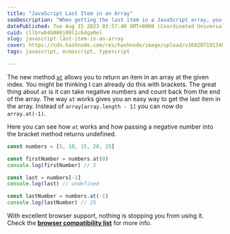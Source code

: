 ```yaml
---
title: "JavaScript Last Item in an Array"
seoDescription: "When getting the last item in a JavaScript array, you should using the new at method."
datePublished: Tue Aug 15 2023 03:57:40 GMT+0000 (Coordinated Universal Time)
cuid: cllbrwb4b000j09l1c64ga0el
slug: javascript-last-item-in-an-array
cover: https://cdn.hashnode.com/res/hashnode/image/upload/v1692071913499/a979d953-3bd4-45d8-a3c5-2249d1fb346f.png
tags: javascript, ecmascript, typescript

---
```


The new method [`at`](https://developer.mozilla.org/en-US/docs/Web/JavaScript/Reference/Global_Objects/Array/at) allows you to return an item in an array at the given index. You might be thinking I can already do this with brackets. The great thing about `at` is it can take negative numbers and count back from the end of the array. The way `at` works gives you an easy way to get the last item in the array. Instead of `array[array.length - 1]` you can now do `array.at(-1)`.

Here you can see how `at` works and how passing a negative number into the bracket method returns undefined.

```javascript
const numbers = [5, 10, 15, 20, 25]

const firstNumber = numbers.at(0)
console.log(firstNumber) // 5

const last = numbers[-1]
console.log(last) // undefined

const lastNumber = numbers.at(-1)
console.log(lastNumber) // 25
```

With excellent browser support, nothing is stopping you from using it. Check the [**browser compatibility list**](https://caniuse.com/mdn-javascript_builtins_array_at) for more info.